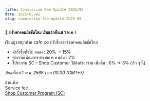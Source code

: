 ```yaml
---
title: Commission Fee Update 2025/05
date: 2025-05-01
slug: commission-fee-update-2025-05
---
```


**📣 ปรับค่าคอมมิชชั่นใหม่ เริ่มแล้วตั้งแต่ 1 พ.ค.!**

เรียนผู้ขายทุกท่าน cafn.co ปรับโครงสร้างค่าคอมมิชชั่นใหม่

<!-- truncate -->

- คำสั่งซื้อทั่วไป ลดลง : 20% → 15%
- ค่าธรรมเนียมการทำรายการ คงเดิม : 2%
- โปรแกรม SC – Shop Customer ใช้ลิงก์ของร้าน เพิ่มขึ้น : 0% → 3% (เร็ว ๆ นี้)

_มีผลตั้งแต่ 1 พ.ค. 2568 เวลา 00:00 (GMT+7)_

อ่านเพิ่ม<br />
[Service fee](/docs/finance/service-fee)<br />
[Shop Customer Program (SC)](/docs/marketing/sc-shop-customer-program)
